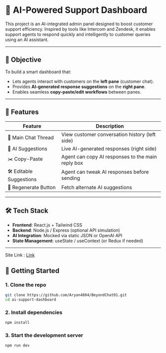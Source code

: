# 🧠 AI-Powered Support Dashboard

This project is an AI-integrated admin panel designed to boost customer support efficiency. Inspired by tools like Intercom and Zendesk, it enables support agents to respond quickly and intelligently to customer queries using an AI assistant.

---

## 🎯 Objective

To build a smart dashboard that:
- Lets agents interact with customers on the **left pane** (customer chat).
- Provides **AI-generated response suggestions** on the **right pane**.
- Enables seamless **copy-paste/edit workflows** between panes.

---

## 🧩 Features

| Feature | Description |
|--------|-------------|
| 🧵 Main Chat Thread | View customer conversation history (left side) |
| 🤖 AI Suggestions | Live AI-generated responses (right side) |
| ✂️ Copy-Paste | Agent can copy AI responses to the main reply box |
| 🛠️ Editable Suggestions | Agent can tweak AI responses before sending |
| 🔁 Regenerate Button | Fetch alternate AI suggestions |

---

## 🛠 Tech Stack

- **Frontend**: React.js + Tailwind CSS
- **Backend**: Node.js / Express (optional API simulation)
- **AI Integration**: Mocked via static JSON or OpenAI API
- **State Management**: useState / useContext (or Redux if needed)

---
Site Link : [Link](https://beyond-chat-git-main-aryan4884s-projects.vercel.app/)

## 🚀 Getting Started

### 1. Clone the repo
```bash
git clone https://github.com/Aryan4884/BeyondChat01.git
cd ai-support-dashboard
```
### 2. Install dependencies
```bash
npm install
```
### 3. Start the development server
```bash
npm run dev
```
